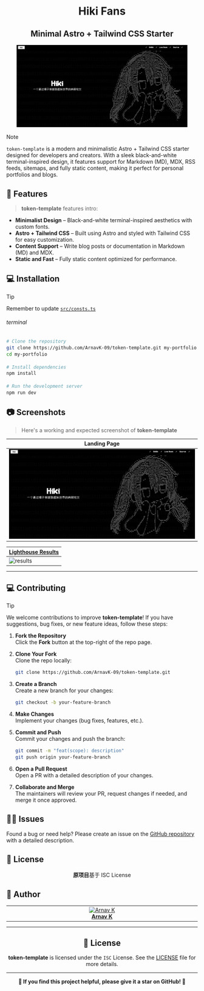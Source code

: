 <h1 align="center">Hiki Fans</h1>
<h2 align="center">Minimal Astro + Tailwind CSS Starter</h2>

<p align="center">
    <img alt="hero" width="450" src="public/image.png" />
</p>

> [!NOTE]
>
> `token-template` is a modern and minimalistic Astro + Tailwind CSS starter designed for developers and creators. With a sleek black-and-white terminal-inspired design, it features support for Markdown (MD), MDX, RSS feeds, sitemaps, and fully static content, making it perfect for personal portfolios and blogs.

## 🌟 Features

> **token-template** features intro:

- **Minimalist Design** – Black-and-white terminal-inspired aesthetics with custom fonts.
- **Astro + Tailwind CSS** – Built using Astro and styled with Tailwind CSS for easy customization.
- **Content Support** – Write blog posts or documentation in Markdown (MD) and MDX.
- **Static and Fast** – Fully static content optimized for performance.

## 💻 Installation

> [!TIP]
> Remember to update [`src/consts.ts`](https://github.com/ArnavK-09/token-template/blob/main/src/consts.ts)

###### terminal

```bash
# Clone the repository
git clone https://github.com/ArnavK-09/token-template.git my-portfolio
cd my-portfolio

# Install dependencies
npm install

# Run the development server
npm run dev
```

## 📷 Screenshots

> Here's a working and expected screenshot of **token-template**

| Landing Page                              |
| ----------------------------------------- |
| ![Demo](/public/screenshot.png) |

| [Lighthouse Results](https://pagespeed.web.dev/analysis/https-token-template-deno-dev/o4lgrcn8pd?form_factor=desktop)                              |
| ----------------------------------------- |
| ![results](/public/lighthouse.png) |

---

## 💻 Contributing

> [!TIP]  
> We welcome contributions to improve **token-template**! If you have suggestions, bug fixes, or new feature ideas, follow these steps:

1. **Fork the Repository**  
   Click the **Fork** button at the top-right of the repo page.

2. **Clone Your Fork**  
   Clone the repo locally:

   ```bash
   git clone https://github.com/ArnavK-09/token-template.git
   ```

3. **Create a Branch**  
   Create a new branch for your changes:

   ```bash
   git checkout -b your-feature-branch
   ```

4. **Make Changes**  
   Implement your changes (bug fixes, features, etc.).

5. **Commit and Push**  
   Commit your changes and push the branch:

   ```bash
   git commit -m "feat(scope): description"
   git push origin your-feature-branch
   ```

6. **Open a Pull Request**  
   Open a PR with a detailed description of your changes.

7. **Collaborate and Merge**  
   The maintainers will review your PR, request changes if needed, and merge it once approved.

## 🙋‍♂️ Issues

Found a bug or need help? Please create an issue on the [GitHub repository](https://github.com/ArnavK-09/token-template/issues) with a detailed description.

## 📄 License
<p align="center">
<strong>原项目</strong>基于 ISC License
</p>

## 👤 Author

<table>
  <tbody>
    <tr>
        <td align="center" valign="top" width="14.28%"><a href="https://github.com/ArnavK-09"><img src="https://github.com/ArnavK-09.png?s=100" width="130px;" alt="Arnav K"/></a><br /><a href="https://github.com/ArnavK-09"<h4><b>Arnav K</b></h3></a></td>
    </tr>
  </tbody>
</table>

---

<h2 align="center">📄 License</h2>

<p align="center">
<strong>token-template</strong> is licensed under the <code>ISC</code> License. See the <a href="https://github.com/ArnavK-09/token-template/blob/main/LICENSE">LICENSE</a> file for more details.
</p>

---

<p align="center">
    <strong>🌟 If you find this project helpful, please give it a star on GitHub! 🌟</strong>
</p>
